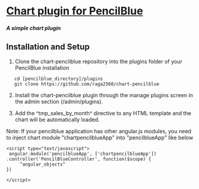 [Chart plugin for PencilBlue](http://pencilblue.org)
=====

##### A simple chart plugin

Installation and Setup
-----

1. Clone the chart-pencilblue repository into the plugins folder of your PencilBlue installation

```shell
   cd [pencilblue_directory]/plugins
   git clone https://github.com/raga2560/chart-pencilblue

```

2. Install the chart-pencilblue plugin through the manage plugins screen in the admin section (/admin/plugins).

3. Add the ^tmp_sales_by_month^ directive to any HTML template and the chart will be automatically loaded.

Note: If your pencilblue application has other angular.js modules, you need to inject chart module "chartpencilblueApp" into "pencilblueApp" like below

```
<script type="text/javascript">
 angular.module('pencilblueApp', ['chartpencilblueApp'])
.controller('PencilBlueController', function($scope) {
     ^angular_objects^
})

</script>
```